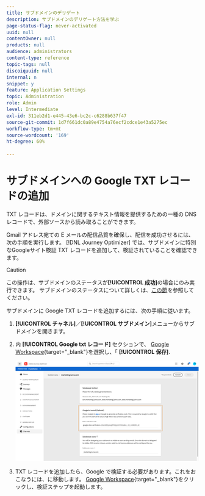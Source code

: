 ```yaml
---
title: サブドメインのデリゲート
description: サブドメインのデリゲート方法を学ぶ
page-status-flag: never-activated
uuid: null
contentOwner: null
products: null
audience: administrators
content-type: reference
topic-tags: null
discoiquuid: null
internal: n
snippet: y
feature: Application Settings
topic: Administration
role: Admin
level: Intermediate
exl-id: 311eb2d1-e445-43e6-bc2c-c6288b637f47
source-git-commit: 1d7f661dc0a89e4754a76ecf2cdce1e43a5275ec
workflow-type: tm+mt
source-wordcount: '169'
ht-degree: 60%

---
```


# サブドメインへの Google TXT レコードの追加

TXT レコードは、ドメインに関するテキスト情報を提供するための一種の DNS レコードで、外部ソースから読み取ることができます。

Gmail アドレス宛ての E メールの配信品質を確保し、配信を成功させるには、次の手順を実行します。 [!DNL Journey Optimizer] では、サブドメインに特別なGoogleサイト検証 TXT レコードを追加して、検証されていることを確認できます。

>[!CAUTION]
>
> この操作は、サブドメインのステータスが&#x200B;**[!UICONTROL 成功]**&#x200B;の場合にのみ実行できます。 サブドメインのステータスについて詳しくは、[この節](access-subdomains.md)を参照してください。

サブドメインに Google TXT レコードを追加するには、次の手順に従います。

1. **[!UICONTROL チャネル]**／**[!UICONTROL サブドメイン]**&#x200B;メニューからサブドメインを開きます。

1. 内 **[!UICONTROL Google txt レコード]** セクションで、 [Google Workspace](https://support.google.com/a/answer/183895){target=&quot;_blank&quot;}<!--G Suite Admin tools-->を選択し、「 **[!UICONTROL 保存]**.

   ![](../assets/subdomain-google-txt.png)

1. TXT レコードを追加したら、Google で検証する必要があります。これをおこなうには、に移動します。 [Google Workspace](https://support.google.com/a/answer/183895){target=&quot;_blank&quot;}<!--G Suite Admin tools-->をクリックし、検証ステップを起動します。
